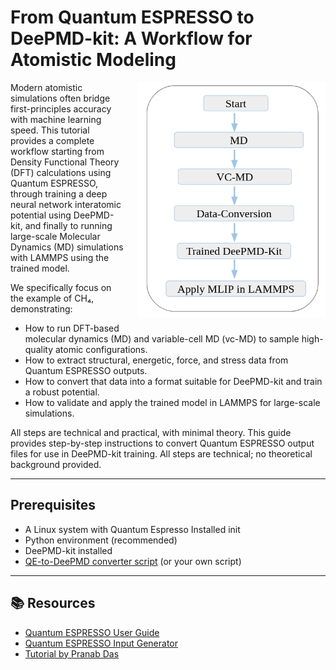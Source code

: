 # From Quantum ESPRESSO to DeePMD-kit: A Workflow for Atomistic Modeling

<img src="workflow.png" align="right" width="300" style="margin-left: 20px; margin-bottom: 20px;">

Modern atomistic simulations often bridge first-principles accuracy with machine learning speed. This tutorial provides a complete workflow starting from Density Functional Theory (DFT) calculations using Quantum ESPRESSO, through training a deep neural network interatomic potential using DeePMD-kit, and finally to running large-scale Molecular Dynamics (MD) simulations with LAMMPS using the trained model.

We specifically focus on the example of CH₄, demonstrating:

- How to run DFT-based molecular dynamics (MD) and variable-cell MD (vc-MD) to sample high-quality atomic configurations.
- How to extract structural, energetic, force, and stress data from Quantum ESPRESSO outputs.
- How to convert that data into a format suitable for DeePMD-kit and train a robust potential.
- How to validate and apply the trained model in LAMMPS for large-scale simulations.

All steps are technical and practical, with minimal theory. This guide provides step-by-step instructions to convert Quantum ESPRESSO output files for use in DeePMD-kit training. All steps are technical; no theoretical background provided.

---

## Prerequisites

- A Linux system with Quantum Espresso Installed init
- Python environment (recommended)
- DeePMD-kit installed
- [QE-to-DeePMD converter script]([https://github.com/deepmodeling/deepmd-kit/tree/master/tools/convert/qe](https://github.com/didarul59/QE-relax_to_DeePMD.git)) (or your own script)

---
## 📚 Resources

- [Quantum ESPRESSO User Guide](https://www.quantum-espresso.org/Doc/pw_user_guide/)
- [Quantum ESPRESSO Input Generator](https://qeinputgenerator.materialscloud.io/)
- [Tutorial by Pranab Das](https://pranabdas.github.io/espresso/)

